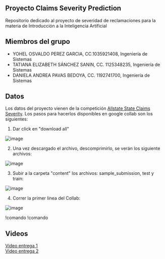 ## Proyecto Claims Severity Prediction

Repositorio dedicado al proyecto de severidad de reclamaciones para la materia de Introducción a la Inteligencia Artificial

## Miembros del grupo
* YOHEL OSVALDO PEREZ GARCIA, CC.1035921408, Ingeniería de Sistemas
* TATIANA ELIZABETH SÁNCHEZ SANIN, CC. 1125348235, Ingeniería de Sistemas
* DANIELA ANDREA PAVAS BEDOYA, CC. 1192741700, Ingeniería de Sistemas

## Datos
Los datos del proyecto vienen de la competición [Allstate State Claims Severity](https://www.kaggle.com/competitions/allstate-claims-severity/data). Los pasos para hacerlos disponibles en google collab son los siguientes:  

1. Dar click en "download all"  

![image](https://user-images.githubusercontent.com/55060788/224440274-59b87c57-1e3a-4a75-bd6a-6b720dace733.png)  

2. Una vez descargado el archivo, descomprimirlo, se verán los siguiente archivos:  

![image](https://user-images.githubusercontent.com/55060788/224440863-05ef3a77-8928-4c64-ab68-a122d808826c.png)  

3. Subir a la carpeta "content" los archivos: sample_submission, test y train:  

![image](https://user-images.githubusercontent.com/55060788/224441011-352480e1-ede3-4dd5-96d8-b45dba523aff.png)  

4. Correr la primer linea del Collab:  

![image](https://user-images.githubusercontent.com/55060788/224441239-d8942aff-42d2-49aa-8add-79efcedb486e.png)  

  !comando
  !comando

## Videos

[Video entrega 1]()  
[Video entrega 2]()
